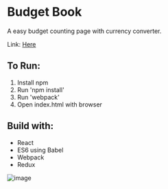 # Budget Book
A easy budget counting page with currency converter.

Link: [Here](https://lucent1090.github.io/budget/)

## To Run:
1. Install npm
2. Run 'npm install'
3. Run 'webpack'
4. Open index.html with browser

## Build with:
* React
* ES6 using Babel
* Webpack
* Redux

![image]()